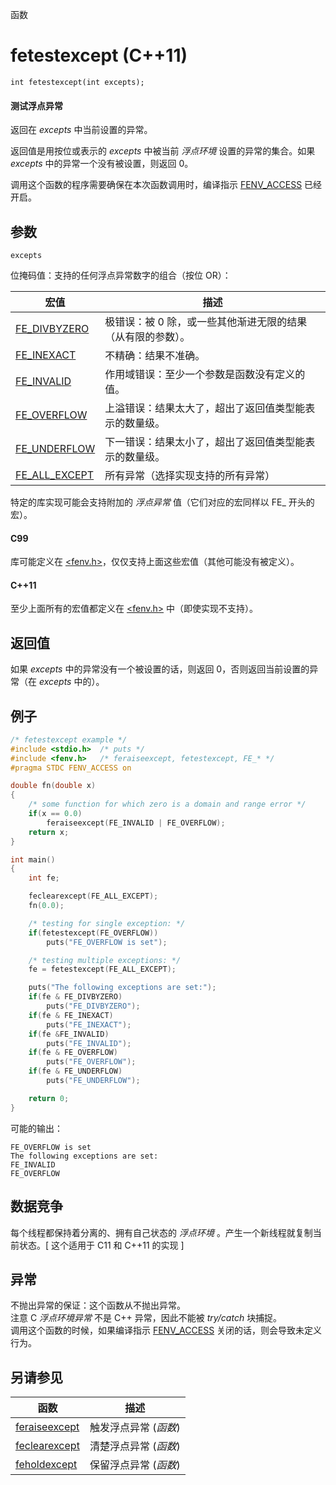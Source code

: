 函数

# fetestexcept (C++11)

`int fetestexcept(int excepts);`

#### 测试浮点异常

返回在 _excepts_ 中当前设置的异常。

返回值是用按位或表示的 _excepts_ 中被当前 _浮点环境_ 设置的异常的集合。如果 _excepts_ 中的异常一个没有被设置，则返回 0。

调用这个函数的程序需要确保在本次函数调用时，编译指示 [FENV_ACCESS](FENV_ACCESS.md) 已经开启。


## 参数

`excepts`

位掩码值：支持的任何浮点异常数字的组合（按位 OR）：

| 宏值                              | 描述                                                       |
| --------------------------------- | ---------------------------------------------------------- |
| [FE_DIVBYZERO](FE_DIVBYZERO.md)   | 极错误：被 0 除，或一些其他渐进无限的结果（从有限的参数）。|
| [FE_INEXACT](FE_INEXACT.md)       | 不精确：结果不准确。                                       |
| [FE_INVALID](FE_INVALID.md)       | 作用域错误：至少一个参数是函数没有定义的值。               |
| [FE_OVERFLOW](FE_OVERFLOW.md)     | 上溢错误：结果太大了，超出了返回值类型能表示的数量级。     |
| [FE_UNDERFLOW](FE_UNDERFLOW.md)   | 下一错误：结果太小了，超出了返回值类型能表示的数量级。     |
| [FE_ALL_EXCEPT](FE_ALL_EXCEPT.md) | 所有异常（选择实现支持的所有异常）                         |

特定的库实现可能会支持附加的 _浮点异常_ 值（它们对应的宏同样以 FE_ 开头的宏）。

#### C99

库可能定义在 [\<fenv.h\>](README.md)，仅仅支持上面这些宏值（其他可能没有被定义）。

#### C++11

至少上面所有的宏值都定义在 [\<fenv.h\>](README.md) 中（即使实现不支持）。


## 返回值

如果 _excepts_ 中的异常没有一个被设置的话，则返回 0，否则返回当前设置的异常（在 _excepts_ 中的）。


## 例子

```cpp
/* fetestexcept example */
#include <stdio.h>	/* puts */
#include <fenv.h>	/* feraiseexcept, fetestexcept, FE_* */
#pragma STDC FENV_ACCESS on

double fn(double x)
{
	/* some function for which zero is a domain and range error */
	if(x == 0.0)
		feraiseexcept(FE_INVALID | FE_OVERFLOW);
	return x;
}

int main()
{
	int fe;

	feclearexcept(FE_ALL_EXCEPT);
	fn(0.0);

	/* testing for single exception: */
	if(fetestexcept(FE_OVERFLOW))
		puts("FE_OVERFLOW is set");

	/* testing multiple exceptions: */
	fe = fetestexcept(FE_ALL_EXCEPT);

	puts("The following exceptions are set:");
	if(fe & FE_DIVBYZERO)
		puts("FE_DIVBYZERO");
	if(fe & FE_INEXACT)
		puts("FE_INEXACT");
	if(fe &FE_INVALID)
		puts("FE_INVALID");
	if(fe & FE_OVERFLOW)
		puts("FE_OVERFLOW");
	if(fe & FE_UNDERFLOW)
		puts("FE_UNDERFLOW");

	return 0;
}
```

可能的输出：  
```
FE_OVERFLOW is set
The following exceptions are set:
FE_INVALID
FE_OVERFLOW
```

## 数据竞争

每个线程都保持着分离的、拥有自己状态的 _浮点环境_ 。产生一个新线程就复制当前状态。[ 这个适用于 C11 和 C++11 的实现 ]


## 异常

不抛出异常的保证：这个函数从不抛出异常。  
注意 C _浮点环境异常_ 不是 C++ 异常，因此不能被 _try/catch_ 块捕捉。  
调用这个函数的时候，如果编译指示 [FENV_ACCESS](FENV_ACCESS.md) 关闭的话，则会导致未定义行为。


## 另请参见

| 函数                              | 描述                  |
| --------------------------------- | --------------------- |
| [feraiseexcept](feraiseexcept.md) | 触发浮点异常 (_函数_) |
| [feclearexcept](feclearexcept.md) | 清楚浮点异常 (_函数_) |
| [feholdexcept](feholdexcept.md)   | 保留浮点异常 (_函数_) |
